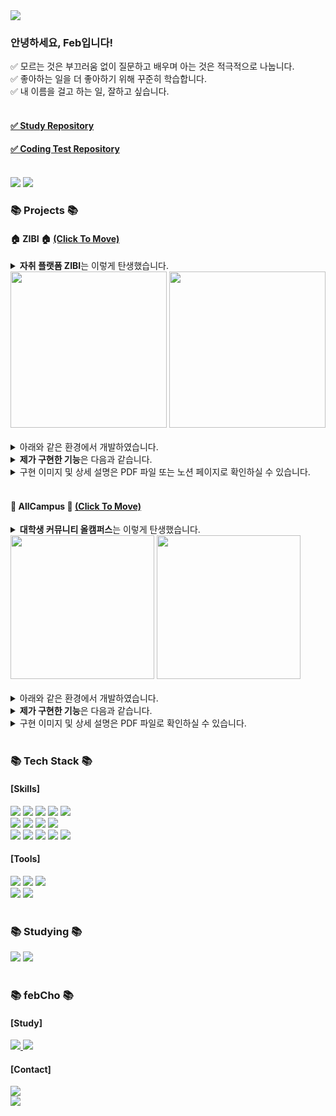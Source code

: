 <!--header-->
<img src="https://capsule-render.vercel.app/api?type=Waving&color=99a0ff&height=100&section=header&text=Feb,%20Fav!&fontSize=40&fontColor=4b3f5e&fontAlign=87" />

<!--summary-->
<h3>안녕하세요, Feb입니다!</h3>
<div>
  ✅ 모르는 것은 부끄러움 없이 질문하고 배우며 아는 것은 적극적으로 나눕니다.<br>
  ✅ 좋아하는 일을 더 좋아하기 위해 꾸준히 학습합니다.<br>
  ✅ 내 이름을 걸고 하는 일, 잘하고 싶습니다.
</div>
<br>
<h4><a href="https://github.com/febCho/projectFav">✅ Study Repository</a></h4>
<h4><a href="https://github.com/febCho/CodingTest_Java">✅ Coding Test Repository</a></h4>
<br>
<img src="https://github-readme-stats.vercel.app/api/top-langs/?username=febCho&show_icons=true&theme=graywhite">
<img src="https://velog-readme-stats.vercel.app/api?name=d_isbetterthan_p">

<!--project-->
<br>
<h3>📚 Projects 📚</h3>
<h4>🏠 ZIBI 🏠 <a href="https://github.com/rlarkawk2/ZIBI">(Click To Move)</a></h4>
<details>
  <summary>
    <b>자취 플랫폼 ZIBI</b>는 이렇게 탄생했습니다.
  </summary>
  <br>
  생각했던 것보다 좁고 낯설기만 한 자취방.<br>
  안식처가 되어야 할 공간은 어느새 집이 아닌 방으로 칭해지며 고향 집과 비교되곤 합니다.<br>
  우리는 그렇게 자취를 시작한 집에 애착을 갖지 못하고 있는 수많은 자취인들을 위해<br>
  1인 가구에 필요한 정보를 한 데 모은 플랫폼이 필요하다고 생각했습니다.<br>
  자취 기능들을 한 데 모아 <b>아직 낯설기만 한 ‘방’이 포근한 ‘집’이 될 수 있도록 돕기 위해</b> ‘ZIBI(집이 될래)’가 
  탄생했습니다.<br>
  <br>
	<b>[기능 목록]</b><br>
	1. 회원가입<br>
	2. 로그인/비밀번호 찾기<br>
	3. 메인 및 메뉴 : 일반/관리자<br>
	4. MY페이지/관리자 페이지/공개 프로필<br>
	5. 영화 예매<br>
	6. 채팅<br>
	7. 중고거래<br>
	8. 소모임 예약<br>
	9. 재능기부<br>
	10. 1인 가구 정보<br>
	11. 커뮤니티<br>
	12. 관리자<br>
  <br>
</details>
<img src="https://github.com/febCho/projectFav/assets/144503463/0e0af369-8e00-40b5-a488-896c6c0d54a5" height="250">
<img src="https://github.com/febCho/projectFav/assets/144503463/0245c64c-4724-456e-94ea-1e41f108d859" height="250">
<br><br>
<details>
  <summary>
    아래와 같은 환경에서 개발하였습니다.
  </summary>
  <div>
    <br>
    □ 개발 OS : Windows 10 64bit<br>
    □ DBMS : Oracle<br>
    □ 개발도구 : Eclipse<br>
    □ 서버 : Apache Tomcat v9.0<br>
    □ Tool : Spring Boot Framework (Maven) <br>
    □ 사용 기술 : Java, HTML5, CSS, Javascript, Jquery, SQL, Ajax, JSON, JSP, EL, JSTL<br>
    □ UML : StarUML<br>
    □ View Tool : Chrome<br>
  </div>
</details>
<details>
  <summary>
    <b>제가 구현한 기능</b>은 다음과 같습니다.
  </summary>
  <div>
    <br>
    1. <b>소모임 예약 게시판</b><br>
	  - CRUD : 다수의 미디어 파일 삽입 등 UX 향상 위해 CKEditor, DateRangePicker, 다음 주소 API 사용<br>
	  - MultipartRequest 활용한 파일 첨부<br>
	  - 페이지 처리<br>
	  - Owl Carousel 플러그인 API 활용해 모임별 후기 노출<br>
	  - Ajax 비동기 통신 활용한 댓글 및 대댓글 / 스크랩 기능<br>
	  - 동적 SQL 통한 정렬 및 검색 기능<br>
	  - SNS 공유 : 터널링 프로그램 ngrok과 firebase 저장소, API KEY 활용한 네이버 블로그, 카카오톡, 트위터 공유 기능 구현<br>
	  - 참여 메일 전송 : Spring-boot-starter-mail 라이브러리와 JavamailSender 인터페이스 활용해 참여 일정 및 장소 정보 제공<br><br>
    2. <b>공통</b><br>
	  - JavaScript와 Jquery, 정규표현식을 사용하여 입력 유효성 체크 진행<br>
  </div>
</details>
<details>
  <summary>
    구현 이미지 및 상세 설명은 PDF 파일 또는 노션 페이지로 확인하실 수 있습니다.
  </summary>
	<div>
		<h3><a href="https://drive.google.com/file/d/1DUEBak0NdJ4iS0DfHsz5zyt2zEGem_gC/view?usp=sharing">→ pdf</a><br></h3>
		※ 캡처한 이미지를 상세히 확인할 수 있도록 확대하여 보시는 걸 추천드립니다!
	</div>
	<div>
		<h3><a href="https://aeolian-legume-9a0.notion.site/ZIBI-f470d42eee7e43a6a8932378c087784d">→ notion</a></h3>
		※ 노션 페이지는 프로젝트 전체 개요 및 기능 설명이 함께 있습니다.
	</div>
</details>
<br>
<h4>🏫 AllCampus 🏫 <a href="https://github.com/Nahyun-K/AllCampus">(Click To Move)</a></h4>
<details>
  <summary>
    <b>대학생 커뮤니티 올캠퍼스</b>는 이렇게 탄생했습니다.
  </summary>
  <br>
  기능별로 세분화된 수많은 웹 사이트, 정보의 홍수 속에서 어떤 정보를 어떻게 얻어야 할지 고민인 대학생들을 위해<br>
  하나의 사이트만으로 대학 생활을 마스터 할 수 있도록 다양한 정보를 제공합니다.<br>
  <b>'우리가 만들어가는, 모두를 위한 대학 생활'</b>이라는 브랜드 슬로건 하에<br>
  학생들이 주도하는 대학 커뮤니티로서 학생들이 안전하게 대화를 나눌 수 있는 장을 마련하고자 합니다.<br>
  <br>
  	<b>[기능 목록]</b><br>
	0. 사이트 소개<br>
	1. 회원가입<br>
	2. 로그인/아이디 및 비밀번호 찾기<br>
	3. 메인 : 인증/비인증/관리자<br>
	4. MY페이지<br>
	5. 시간표<br>
	6. 강의평<br>
	7. 게시판<br>
	8. 책방<br>
	9. 학점 계산기<br>
	10. 공지사항 및 FAQ<br>
	11. 관리자<br>
<br>	
</details>
<img src="https://github.com/febCho/projectFav/assets/144503463/2119f884-8ea9-4ea4-84e5-b88b7c1e5e15" height="230">
<img src="https://github.com/febCho/projectFav/assets/144503463/3b155692-7338-4d98-898f-c6a4528d8d0d" height="230">
<br><br>
<details>
  <summary>
    아래와 같은 환경에서 개발하였습니다.
  </summary>
  <div>
    <br>
    □ 개발 OS : Windows 10 64bit<br>
    □ DBMS : Oracle<br>
    □ 개발도구 : Eclipse<br>
    □ 서버 : Apache Tomcat v9.0<br>
    □ 사용 기술 : Java, Servlet, HTML5, CSS3, Javascript, Jquery, SQL, Ajax, JSON, JSP<br>
    □ View Tool : Chrome<br>
  </div>
</details>
<details>
  <summary>
    <b>제가 구현한 기능</b>은 다음과 같습니다.
  </summary>
  <div>
    <br>
    1. 회원가입 및 로그인 : 학교/회원 정보 DB 관리 등<br>
    2. 계정 복구 기능 : 아이디/비밀번호 찾기 - 액션에서 데이터 길이에 따라 값을 다르게 가공해 개인정보 보호<br>
    3. 중고 거래(책방) 게시판 : CRUD, MultipartRequest 활용한 파일 첨부, 페이지 처리, Ajax 비동기 통신 활용한 토글, 검색 기능<br>
    4. UI 총괄 : 메인/홈 화면을 포함한 전체 레이아웃과 디자인 구축<br>
    5. 공통 : JavaScript와 Jquery, 정규표현식을 사용하여 입력 유효성 체크 진행<br>
  </div>
</details>
<details>
  <summary>
    구현 이미지 및 상세 설명은 PDF 파일로 확인하실 수 있습니다.
  </summary>
	<div>
		<h3><a href="https://drive.google.com/file/d/14bN4urV9ga4b5dqTWDIqgGrBkuPOzh29/view?usp=sharing">→ pdf</a><br></h3>
		※ 캡처한 이미지를 상세히 확인할 수 있도록 확대하여 보시는 걸 추천드립니다!
	</div>
	<div>
		<h3><a href="http://aeolian-legume-9a0.notion.site/AllCampus-2337bd79826343959f1863265ecd5148?pvs=4">→ notion</a></h3>
		※ 노션 페이지는 프로젝트 전체 개요 및 기능 설명이 함께 있습니다.
	</div>
</details>
  
<!--badge-->
<br>
<div>
  <h3>📚 Tech Stack 📚</h3>
  <h4>[Skills]</h4>
</div>
<div>
	<img src="https://img.shields.io/badge/Java-ED8B00?style=for-the-badge&logo=openjdk&logoColor=white">
	<img src="https://img.shields.io/badge/HTML5-E34F26?style=for-the-badge&logo=html5&logoColor=white">
	<img src="https://img.shields.io/badge/CSS3-1572B6?style=for-the-badge&logo=css3&logoColor=white">
  	<img src="https://img.shields.io/badge/JavaScript-F7DF1E?style=for-the-badge&logo=JavaScript&logoColor=white">
	<img src="https://img.shields.io/badge/jQuery-0769AD?style=for-the-badge&logo=jquery&logoColor=white">
  <br>
	<img src="https://img.shields.io/badge/json-5E5C5C?style=for-the-badge&logo=json&logoColor=white">
  	<img src="https://img.shields.io/badge/Spring-6DB33F?style=for-the-badge&logo=spring&logoColor=white">
	<img src="https://img.shields.io/badge/springboot-6DB33F?style=for-the-badge&logo=springboot&logoColor=white">
	<img src="https://img.shields.io/badge/Bootstrap-563D7C?style=for-the-badge&logo=bootstrap&logoColor=white">
  
  <br>
  	<img src="https://img.shields.io/badge/Oracle-F80000?style=for-the-badge&logo=Oracle&logoColor=white">
	<img src="https://img.shields.io/badge/MySQL-005C84?style=for-the-badge&logo=mysql&logoColor=white">
 	<img src="https://img.shields.io/badge/Microsoft%20SQL%20Server-CC2927?style=for-the-badge&logo=microsoft%20sql%20server&logoColor=white">
   	<img src="https://img.shields.io/badge/Apache%20Maven-C71A36?style=for-the-badge&logo=Apache%20Maven&logoColor=white">
  	<img src="https://img.shields.io/badge/Mybatis-000000?style=for-the-badge&logo=Fluentd&logoColor=white" />
</div>
<div>
  <h4>[Tools]</h4>
</div>
<div>
  <img src="https://img.shields.io/badge/Eclipse%20IDE-2C2255?style=for-the-badge&logo=EclipseIDE&logoColor=white" />
  <img src="https://img.shields.io/badge/Tomcat-F8DC75?style=for-the-badge&logo=ApacheTomcat&logoColor=white" />
  <img src="https://img.shields.io/badge/GitHub-100000?style=for-the-badge&logo=github&logoColor=white">
  <br>
  <img src="https://img.shields.io/badge/Adobe Photoshop-31A8FF?style=for-the-badge&logo=Adobe Photoshop&logoColor=white"/>
  <img src="https://img.shields.io/badge/Adobe Illustrator-FF9A00?style=for-the-badge&logo=Adobe Illustrator&logoColor=white"/>
</div>
<br>
<div>
  <h3>📚 Studying 📚</h3>
</div>
<div>
  <img src="https://img.shields.io/badge/Linux-FCC624?style=for-the-badge&logo=linux&logoColor=black">
  <img src="https://img.shields.io/badge/Spring Data JPA-6DB33F?style=for-the-badge&logo=Hibernate&logoColor=white">
</div>
<br>
<div>
  <h3>📚 febCho 📚</h3>
  <h4>[Study]</h4>
</div>
<div>
  <a href="https://velog.io/@d_isbetterthan_p">
    <img src="https://img.shields.io/badge/Tech Blog-20C997?style=for-the-badge&logo=velog&logoColor=white"/>
  </a>
  <a href="https://aeolian-legume-9a0.notion.site/905d56a4aafb4a9886dc3c3dfabde6a8?pvs=4">
    <img src="https://img.shields.io/badge/Notion-000000?style=for-the-badge&logo=Notion&logoColor=white" />
  </a>
 </div>
 <div>
   <h4>[Contact]</h4>
 </div>
 <div>
  <a href="mailto:rema1ny0un9@gmail.com">
    <img src="https://img.shields.io/badge/GMail-D14836?style=for-the-badge&logo=Gmail&logoColor=white" />
  </a>
 </div>

<!--footer-->
<img src="https://capsule-render.vercel.app/api?type=Waving&color=99a0ff&height=100&section=footer"/>
